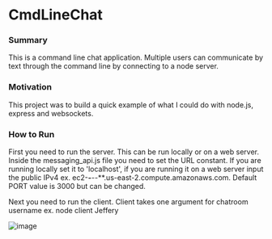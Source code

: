 # CmdLineChat

### Summary

This is a command line chat application. Multiple users can communicate by text through the command line by connecting to a node server.

### Motivation

This project was to build a quick example of what I could do with node.js, express and websockets.

### How to Run

First you need to run the server. This can be run locally or on a web server.
Inside the messaging_api.js file you need to set the URL constant. If you are running locally set it to 'localhost', if you are running it on a web server input the public IPv4 ex. ec2-**-***-**-***.us-east-2.compute.amazonaws.com.
Default PORT value is 3000 but can be changed.

Next you need to run the client. Client takes one argument for chatroom username
ex. node client Jeffery

![image](https://user-images.githubusercontent.com/39596241/128610920-15d343e7-c8e8-40d6-b8af-1e3a5c855caa.png)


